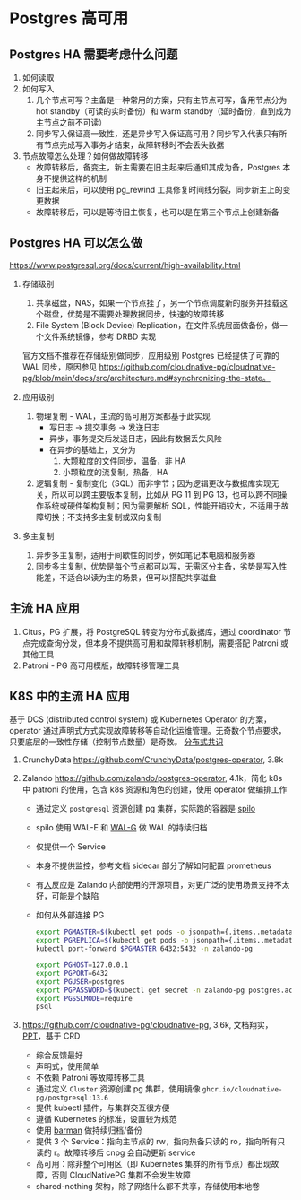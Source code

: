 # Postgres 高可用

## Postgres HA 需要考虑什么问题

1. 如何读取
2. 如何写入
    1. 几个节点可写？主备是一种常用的方案，只有主节点可写，备用节点分为 hot standby（可读的实时备份）和 warm standby（延时备份，直到成为主节点之前不可读）
    2. 同步写入保证高一致性，还是异步写入保证高可用？同步写入代表只有所有节点完成写入事务才结束，故障转移时不会丢失数据
3. 节点故障怎么处理？如何做故障转移
    - 故障转移后，备变主，新主需要在旧主起来后通知其成为备，Postgres 本身不提供这样的机制
    - 旧主起来后，可以使用 pg_rewind 工具修复时间线分裂，同步新主上的变更数据
    - 故障转移后，可以是等待旧主恢复，也可以是在第三个节点上创建新备

## Postgres HA 可以怎么做

https://www.postgresql.org/docs/current/high-availability.html

1. 存储级别
    1. 共享磁盘，NAS，如果一个节点挂了，另一个节点调度新的服务并挂载这个磁盘，优势是不需要处理数据同步，快速的故障转移
    2. File System (Block Device) Replication，在文件系统层面做备份，做一个文件系统镜像，参考 DRBD 实现
    
    官方文档不推荐在存储级别做同步，应用级别 Postgres 已经提供了可靠的 WAL 同步，原因参见 https://github.com/cloudnative-pg/cloudnative-pg/blob/main/docs/src/architecture.md#synchronizing-the-state。
    
2. 应用级别
    1. 物理复制 - WAL，主流的高可用方案都基于此实现
        - 写日志 → 提交事务 → 发送日志
        - 异步，事务提交后发送日志，因此有数据丢失风险
        - 在异步的基础上，又分为
            1. 大颗粒度的文件同步，温备，非 HA
            2. 小颗粒度的流复制，热备，HA
    2. 逻辑复制 - 复制变化（SQL）而非字节；因为逻辑更改与数据库实现无关，所以可以跨主要版本复制，比如从 PG 11 到 PG 13，也可以跨不同操作系统或硬件架构复制；因为需要解析 SQL，性能开销较大，不适用于故障切换；不支持多主复制或双向复制
3. 多主复制
    1. 异步多主复制，适用于间歇性的同步，例如笔记本电脑和服务器
    2. 同步多主复制，优势是每个节点都可以写，无需区分主备，劣势是写入性能差，不适合以读为主的场景，但可以搭配共享磁盘

## 主流 HA 应用

1. Citus，PG 扩展，将 PostgreSQL 转变为分布式数据库，通过 coordinator 节点完成查询分发，但本身不提供高可用和故障转移机制，需要搭配 Patroni 或其他工具
2. Patroni - PG 高可用模版，故障转移管理工具

## K8S 中的主流 HA 应用

基于 DCS (distributed control system) 或 Kubernetes Operator 的方案，operator 通过声明式方式实现故障转移等自动化运维管理。无奇数个节点要求，只要底层的一致性存储（控制节点数量）是奇数。 [分布式共识](https://www.notion.so/41365e1f13b64aaab33bfdf688c7cce5?pvs=21) 

1. CrunchyData https://github.com/CrunchyData/postgres-operator, 3.8k
2. Zalando https://github.com/zalando/postgres-operator, 4.1k，简化 k8s 中 patroni 的使用，包含 k8s 资源和角色的创建，使用 operator 做编排工作
    - 通过定义 `postgresql` 资源创建 pg 集群，实际跑的容器是 [spilo](https://github.com/zalando/spilo?tab=readme-ov-file)
    - spilo 使用 WAL-E 和 [WAL-G](https://github.com/wal-g/wal-g) 做 WAL 的持续归档
    - 仅提供一个 Service
    - 本身不提供监控，参考文档 sidecar 部分了解如何配置 prometheus
    - 有[人](https://news.ycombinator.com/item?id=37618997)反应是 Zalando 内部使用的开源项目，对更广泛的使用场景支持不太好，可能是个缺陷
    - 如何从外部连接 PG
        
        ```bash
        export PGMASTER=$(kubectl get pods -o jsonpath={.items..metadata.name} -l application=spilo,cluster-name=acid-minimal-cluster,spilo-role=master -n zalando-pg)
        export PGREPLICA=$(kubectl get pods -o jsonpath={.items..metadata.name} -l application=spilo,cluster-name=acid-minimal-cluster,spilo-role=replica -n zalando-pg)
        kubectl port-forward $PGMASTER 6432:5432 -n zalando-pg
        
        export PGHOST=127.0.0.1
        export PGPORT=6432
        export PGUSER=postgres
        export PGPASSWORD=$(kubectl get secret -n zalando-pg postgres.acid-minimal-cluster.credentials.postgresql.acid.zalan.do -o 'jsonpath={.data.password}' | base64 -d)
        export PGSSLMODE=require
        psql
        ```
        
3. https://github.com/cloudnative-pg/cloudnative-pg, 3.6k, 文档翔实，[PPT](https://www.slideshare.net/slideshow/cloud-native-postgresql/243775892)，基于 CRD
    - 综合反馈最好
    - 声明式，使用简单
    - 不依赖 Patroni 等故障转移工具
    - 通过定义 `Cluster` 资源创建 pg 集群，使用镜像 `ghcr.io/cloudnative-pg/postgresql:13.6`
    - 提供 kubectl 插件，与集群交互很方便
    - 遵循 Kubernetes 的标准，设置较为规范
    - 使用 [barman](https://pgbarman.org/) 做持续归档/备份
    - 提供 3 个 Service：指向主节点的 rw，指向热备只读的 ro，指向所有只读的 r。故障转移后 cnpg 会自动更新 service
    - 高可用：除非整个可用区（即 Kubernetes 集群的所有节点）都出现故障，否则 CloudNativePG 集群不会发生故障
    - shared-nothing 架构，除了网络什么都不共享，存储使用本地卷